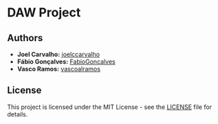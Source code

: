 # DAW Project

## Authors

-   **Joel Carvalho:** [joelccarvalho](https://github.com/joelccarvalho)
-   **Fábio Gonçalves:** [FabioGoncalves](https://github.com/FabioGoncalves)
-   **Vasco Ramos:** [vascoalramos](https://vascoalramos.me)

## License

This project is licensed under the MIT License - see the [LICENSE](LICENSE) file for details.
